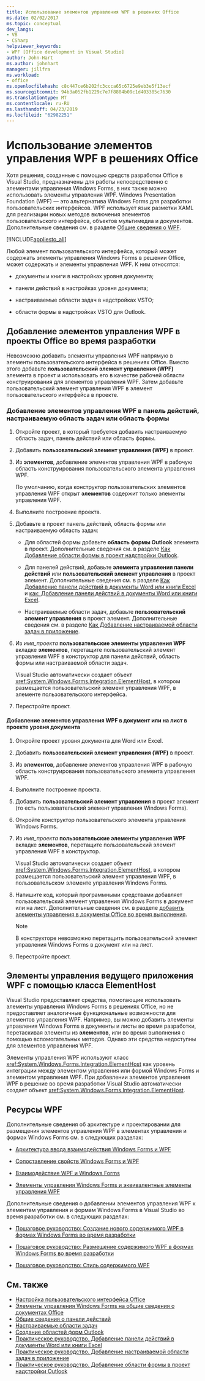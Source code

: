 ```yaml
---
title: Использование элементов управления WPF в решениях Office
ms.date: 02/02/2017
ms.topic: conceptual
dev_langs:
- VB
- CSharp
helpviewer_keywords:
- WPF [Office development in Visual Studio]
author: John-Hart
ms.author: johnhart
manager: jillfra
ms.workload:
- office
ms.openlocfilehash: c8c447ce6b202fc3ccca65c6725e9eb3e5f13ecf
ms.sourcegitcommit: 94b3a052fb1229c7e7f8804b09c1d403385c7630
ms.translationtype: MT
ms.contentlocale: ru-RU
ms.lasthandoff: 04/23/2019
ms.locfileid: "62982251"
---
```

# <a name="use-wpf-controls-in-office-solutions"></a>Использование элементов управления WPF в решениях Office

Хотя решения, созданные с помощью средств разработки Office в Visual Studio, предназначены для работы непосредственно с элементами управления Windows Forms, в них также можно использовать элементы управления WPF. Windows Presentation Foundation (WPF) — это альтернатива Windows Forms для разработки пользовательских интерфейсов. WPF использует язык разметки XAML для реализации новых методов включения элементов пользовательского интерфейса, объектов мультимедиа и документов. Дополнительные сведения см. в разделе [Общие сведения о WPF](../designers/introduction-to-wpf.md).

[!INCLUDE[appliesto_all](../vsto/includes/appliesto-all-md.md)]

Любой элемент пользовательского интерфейса, который может содержать элементы управления Windows Forms в решении Office, может содержать и элементы управления WPF. К ним относятся:

- документы и книги в настройках уровня документа;

- панели действий в настройках уровня документа;

- настраиваемые области задач в надстройках VSTO;

- области формы в надстройках VSTO для Outlook.

## <a name="add-wpf-controls-to-office-projects-at-design-time"></a>Добавление элементов управления WPF в проекты Office во время разработки

Невозможно добавить элементы управления WPF напрямую в элементы пользовательского интерфейса в решениях Office. Вместо этого добавьте **пользовательский элемент управления (WPF)** элемента в проект и использовать его в качестве рабочей области конструирования для элементов управления WPF. Затем добавьте пользовательский элемент управления WPF в элемент пользовательского интерфейса в проекте.

### <a name="to-add-wpf-controls-to-an-actions-pane-custom-task-pane-or-form-region"></a>Добавление элементов управления WPF в панель действий, настраиваемую область задач или область формы

1. Откройте проект, в который требуется добавить настраиваемую область задач, панель действий или область формы.

2. Добавить **пользовательский элемент управления (WPF)** в проект.

3. Из **элементов**, добавление элементов управления WPF в рабочую область конструирования пользовательского элемента управления WPF.

     По умолчанию, когда конструктор пользовательских элементов управления WPF открыт **элементов** содержит только элементы управления WPF.

4. Выполните построение проекта.

5. Добавьте в проект панель действий, область формы или настраиваемую область задач:

    - Для областей формы добавьте **область формы Outlook** элемента в проект. Дополнительные сведения см. в разделе [Как Добавление области формы в проект надстройки Outlook](../vsto/how-to-add-a-form-region-to-an-outlook-add-in-project.md).

    - Для панелей действий, добавьте **элемента управления панели действий** или **пользовательский элемент управления** в проект элемент. Дополнительные сведения см. в разделе [Как Добавление панели действий в документы Word или книги Excel](../vsto/how-to-add-an-actions-pane-to-word-documents-or-excel-workbooks.md) и [как: Добавление панели действий в документы Word или книги Excel](../vsto/how-to-add-an-actions-pane-to-word-documents-or-excel-workbooks.md).

    - Настраиваемые области задач, добавьте **пользовательский элемент управления** в проект элемент. Дополнительные сведения см. в разделе [Как Добавление настраиваемой области задач в приложение](../vsto/how-to-add-a-custom-task-pane-to-an-application.md).

6. Из *имя_проекта* **пользовательские элементы управления WPF** вкладке **элементов**, перетащите пользовательский элемент управления WPF в конструктор для панели действий, область формы или настраиваемой области задач.

     Visual Studio автоматически создает объект <xref:System.Windows.Forms.Integration.ElementHost>, в котором размещается пользовательский элемент управления WPF, в элементе пользовательского интерфейса.

7. Перестройте проект.

#### <a name="to-add-wpf-controls-to-a-document-or-worksheet-in-a-document-level-project"></a>Добавление элементов управления WPF в документ или на лист в проекте уровня документа

1. Откройте проект уровня документа для Word или Excel.

2. Добавить **пользовательский элемент управления (WPF)** в проект.

3. Из **элементов**, добавление элементов управления WPF в рабочую область конструирования пользовательского элемента управления WPF.

4. Выполните построение проекта.

5. Добавить **пользовательский элемент управления** в проект элемент (то есть пользовательский элемент управления Windows Forms).

6. Откройте конструктор пользовательского элемента управления Windows Forms.

7. Из *имя_проекта* **пользовательские элементы управления WPF** вкладке **элементов**, перетащите пользовательский элемент управления WPF в конструктор.

     Visual Studio автоматически создает объект <xref:System.Windows.Forms.Integration.ElementHost>, в котором размещается пользовательский элемент управления WPF, в пользовательском элементе управления Windows Forms.

8. Напишите код, который программными средствами добавляет пользовательский элемент управления Windows Forms в документ или на лист. Дополнительные сведения см. в разделе [добавить элементы управления в документы Office во время выполнения](../vsto/adding-controls-to-office-documents-at-run-time.md).

    > [!NOTE]
    > В конструкторе невозможно перетащить пользовательский элемент управления Windows Forms в документ или на лист.

9. Перестройте проект.

## <a name="host-wpf-controls-by-using-the-elementhost-class"></a>Элементы управления ведущего приложения WPF с помощью класса ElementHost

Visual Studio предоставляет средства, помогающие использовать элементы управления Windows Forms в решениях Office, но не предоставляет аналогичные функциональные возможности для элементов управления WPF. Например, вы можно добавить элементы управления Windows Forms в документы и листы во время разработки, перетаскивая элементы из **элементов**, или во время выполнения с помощью вспомогательных методов. Однако эти средства недоступны для элементов управления WPF.

Элементы управления WPF используют класс <xref:System.Windows.Forms.Integration.ElementHost> как уровень интеграции между элементом управления или формой Windows Forms и элементом управления WPF. При добавлении элементов управления WPF в решение во время разработки Visual Studio автоматически создает объект <xref:System.Windows.Forms.Integration.ElementHost>.

## <a name="wpf-resources"></a>Ресурсы WPF

Дополнительные сведения об архитектуре и проектировании для размещения элементов управления WPF в элементах управления и формах Windows Forms см. в следующих разделах:

- [Архитектура ввода взаимодействия Windows Forms и WPF](/dotnet/framework/wpf/advanced/windows-forms-and-wpf-interoperability-input-architecture)

- [Сопоставление свойств Windows Forms и WPF](/dotnet/framework/wpf/advanced/windows-forms-and-wpf-property-mapping)

- [Взаимодействие WPF и Windows Forms](/dotnet/framework/wpf/advanced/wpf-and-windows-forms-interoperation)

- [Элементы управления Windows Forms и эквивалентные элементы управления WPF](/dotnet/framework/wpf/advanced/windows-forms-controls-and-equivalent-wpf-controls)

Дополнительные сведения о добавлении элементов управления WPF к элементам управления и формам Windows Forms в Visual Studio во время разработки см. в следующих разделах:

- [Пошаговое руководство: Создание нового содержимого WPF в формах Windows Forms во время разработки](/dotnet/framework/winforms/advanced/walkthrough-creating-new-wpf-content-on-windows-forms-at-design-time)

- [Пошаговое руководство: Размещение содержимого WPF в формах Windows Forms во время разработки](/dotnet/framework/winforms/advanced/walkthrough-arranging-wpf-content-on-windows-forms-at-design-time)

- [Пошаговое руководство: Стиль содержимого WPF](/dotnet/framework/winforms/advanced/walkthrough-styling-wpf-content)

## <a name="see-also"></a>См. также

- [Настройка пользовательского интерфейса Office](../vsto/office-ui-customization.md)
- [Элементы управления Windows Forms на общие сведения о документах Office](../vsto/windows-forms-controls-on-office-documents-overview.md)
- [Общие сведения о панели действий](../vsto/actions-pane-overview.md)
- [Настраиваемые области задач](../vsto/custom-task-panes.md)
- [Создание областей форм Outlook](../vsto/creating-outlook-form-regions.md)
- [Практическое руководство. Добавление панели действий в документы Word или книги Excel](../vsto/how-to-add-an-actions-pane-to-word-documents-or-excel-workbooks.md)
- [Практическое руководство. Добавление настраиваемой области задач в приложение](../vsto/how-to-add-a-custom-task-pane-to-an-application.md)
- [Практическое руководство. Добавление области формы в проект надстройки Outlook](../vsto/how-to-add-a-form-region-to-an-outlook-add-in-project.md)
